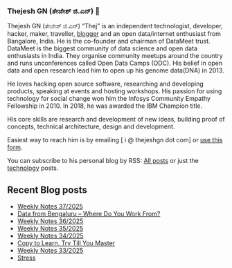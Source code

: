 ### Thejesh GN (ತೇಜೇಶ್ ಜಿ.ಎನ್) 👋

Thejesh GN (ತೇಜೇಶ್ ಜಿ.ಎನ್) “Thej” is an independent technologist, developer, hacker, maker, traveller, [blogger](https://thejeshgn.com/) and an open data/internet enthusiast from Bangalore, India. He is the co-founder and chairman of DataMeet trust. DataMeet is the biggest community of data science and open data enthusiasts in India. They organise community meetups around the country and runs unconferences called Open Data Camps (ODC). His belief in open data and open research lead him to open up his genome data(DNA) in 2013.

He loves hacking open source software, researching and developing products, speaking at events and hosting workshops. His passion for using technology for social change won him the Infosys Community Empathy Fellowship in 2010. In 2018, he was awarded the IBM Champion title.

His core skills are research and development of new ideas, building proof of concepts, technical architecture, design and development.

Easiest way to reach him is by emailing [ i @ thejeshgn dot com] or [use this form](https://thejeshgn.com/contact/).

You can subscribe to his personal blog by RSS: [All posts](https://feeds.thejeshgn.com/thejeshgn) or just the [technology](https://feeds.thejeshgn.com/technology) posts.

## Recent Blog posts
<!-- BLOG-POST-LIST:START -->
- [Weekly Notes 37/2025](https://thejeshgn.com/2025/09/12/weekly-notes-37-2025/)
- [Data from Bengaluru – Where Do You Work From?](https://thejeshgn.com/2025/09/06/data-from-bengaluru-where-do-you-work-from/)
- [Weekly Notes 36/2025](https://thejeshgn.com/2025/09/05/weekly-notes-36-2025/)
- [Weekly Notes 35/2025](https://thejeshgn.com/2025/08/29/weekly-notes-35-2025/)
- [Weekly Notes 34/2025](https://thejeshgn.com/2025/08/22/weekly-notes-34-2025/)
- [Copy to Learn, Try Till You Master](https://thejeshgn.com/2025/08/20/copy-to-learn-try-till-you-master/)
- [Weekly Notes 33/2025](https://thejeshgn.com/2025/08/15/weekly-notes-33-2025/)
- [Stress](https://thejeshgn.com/2025/08/12/stress/)
<!-- BLOG-POST-LIST:END -->
